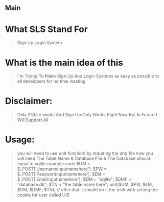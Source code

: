 Main
-------------------
# What SLS Stand For
> Sign Up Login System
# What is the main idea of this
> I'm Trying To Make Sign Up And Login Systems as easy as possible to all developers for no time wasting 
# Disclaimer:
> Only SQLite works And Sign Up Only Works Right Now But In Future I Will Support All
# Usage:
> you will need to use unit function! by requiring the php file 
> now you will need The Table Name & Database File & The Database should equal to sqlite example code
> $UM = $_POST['Usernameinputnamehere'];
> $PW = $_POST['Passwordinputnamehere'];
> $EM = $_POST['Emailinputnamehere'];
> $DM = "sqlite";
> $DMF = "database.db";
> $TN = "the table name here";
> unit($UM, $PW, $EM, $DM, $DMF, $TN);
> // after that it should do it the trick with setting the cookie for user called UID
